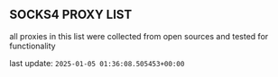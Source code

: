 ## SOCKS4 PROXY LIST

all proxies in this list were collected from open sources and tested for functionality

last update: `2025-01-05 01:36:08.505453+00:00`